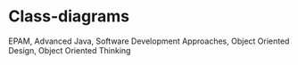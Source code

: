 # Class-diagrams
EPAM, Advanced Java, Software Development Approaches, Object Oriented Design, Object Oriented Thinking
